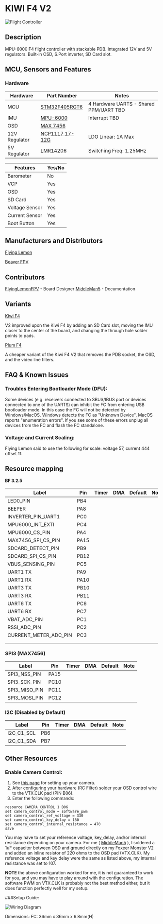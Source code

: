 # KIWI F4 V2

![Flight Controller](http://i.imgur.com/1XKRUdq.jpg)

## Description

MPU-6000 F4 flight controller with stackable PDB. Integrated 12V and 5V regulators. Built-in OSD, S.Port inverter, SD Card slot.

## MCU, Sensors and Features

### Hardware

| Hardware      | Part Number                                                                                  | Notes                                  |
| ------------- | -------------------------------------------------------------------------------------------- | -------------------------------------- |
| MCU           | [STM32F405RGT6](http://www.mouser.com/ds/2/389/DM00037051-492832.pdf)                        | 4 Hardware UARTS - Shared PPM/UART TBD |
| IMU           | [MPU-6000](https://store.invensense.com/datasheets/invensense/MPU-6050_DataSheet_V3%204.pdf) | Interrupt TBD                          |
| OSD           | [MAX 7456](https://datasheets.maximintegrated.com/en/ds/MAX7456.pdf)                         |                                        |
| 12V Regulator | [NCP1117 17-12G](https://www.onsemi.com/pub/Collateral/NCP1117-D.PDF)                        | LDO Linear: 1A Max                     |
| 5V Regulator  | [LMR14206](http://www.ti.com/lit/ds/symlink/lmr14206.pdf)                                    | Switching Freq: 1.25MHz                |

| Features       | Yes/No |
| -------------- | ------ |
| Barometer      | No     |
| VCP            | Yes    |
| OSD            | Yes    |
| SD Card        | Yes    |
| Voltage Sensor | Yes    |
| Current Sensor | Yes    |
| Boot Button    | Yes    |

## Manufacturers and Distributors

[Flying Lemon](https://flyinglemon.eu/flight-controllers/39-kiwif4-flight-controller.html)

[Beaver FPV](https://beaverfpv.com/collections/new-arrivals/products/kiwi-f4-flight-controller-kiwi-pdb)

## Contributors

[FlyingLemonFPV](https://github.com/flyinglemonfpv) - Board Designer
[MiddleMan5](https://github.com/MiddleMan5) - Documentation

## Variants

[Kiwi F4](KIWIF4)

V2 improved upon the Kiwi F4 by adding an SD Card slot, moving the IMU closer to the center of the board, and changing the through hole solder points to pads.

[Plum F4](Board---PLUMF4)

A cheaper variant of the Kiwi F4 V2 that removes the PDB socket, the OSD, and the video line filters.

## FAQ & Known Issues

### Troubles Entering Bootloader Mode (DFU):

Some devices (e.g. receivers connected to SBUS/IBUS port or devices connected to one of the UARTS) can inhibit the FC from entering USB bootloader mode. In this case the FC will not be detected by Windows/MacOS. Windows detects the FC as "Unknown Device", MacOS reports "enumeration errors". If you see some of these errors unplug all devices from the FC and flash the FC standalone.

### Voltage and Current Scaling:

Flying Lemon said to use the following for scale:
voltage 57, current 444 offset 11.

## Resource mapping

**BF 3.2.5**

| Label                 | Pin  | Timer | DMA | Default | Note |
| --------------------- | ---- | ----- | --- | ------- | ---- |
| LED0_PIN              | PB4  |       |     |         |      |
| BEEPER                | PA8  |       |     |         |      |
| INVERTER_PIN_UART1    | PC0  |       |     |         |      |
| MPU6000_INT_EXTI      | PC4  |       |     |         |      |
| MPU6000_CS_PIN        | PA4  |       |     |         |      |
| MAX7456_SPI_CS_PIN    | PA15 |       |     |         |      |
| SDCARD_DETECT_PIN     | PB9  |       |     |         |      |
| SDCARD_SPI_CS_PIN     | PB12 |       |     |         |      |
| VBUS_SENSING_PIN      | PC5  |       |     |         |      |
| UART1 TX              | PA9  |       |     |         |      |
| UART1 RX              | PA10 |       |     |         |      |
| UART3 TX              | PB10 |       |     |         |      |
| UART3 RX              | PB11 |       |     |         |      |
| UART6 TX              | PC6  |       |     |         |      |
| UART6 RX              | PC7  |       |     |         |      |
| VBAT_ADC_PIN          | PC1  |       |     |         |      |
| RSSI_ADC_PIN          | PC2  |       |     |         |      |
| CURRENT_METER_ADC_PIN | PC3  |       |     |         |      |
|                       |      |       |     |         |      |
|                       |      |       |     |         |      |

### SPI3 (MAX7456)

| Label         | Pin  | Timer | DMA | Default | Note |
| ------------- | ---- | ----- | --- | ------- | ---- |
| SPI3_NSS_PIN  | PA15 |       |     |         |      |
| SPI3_SCK_PIN  | PC10 |       |     |         |      |
| SPI3_MISO_PIN | PC11 |       |     |         |      |
| SPI3_MOSI_PIN | PC12 |       |     |         |      |

### I2C (Disabled by Default)

| Label      | Pin | Timer | DMA | Default | Note |
| ---------- | --- | ----- | --- | ------- | ---- |
| I2C_C1_SCL | PB6 |       |     |         |      |
| I2C_C1_SDA | PB7 |       |     |         |      |

## Other Resources

### Enable Camera Control:

1. See [this page](<FPV-Camera-Control-(Joystick-Emulation)>) for setting up your camera.
2. After configuring your hardware (RC Filter) solder your OSD control wire to the VTX.CLK pad (PIN B06).
3. Enter the following commands:

```
resource CAMERA_CONTROL 1 B06
set camera_control_mode = software_pwm
set camera_control_ref_voltage = 330
set camera_control_key_delay = 180
set camera_control_internal_resistance = 470
save
```

You may have to set your reference voltage, key_delay, and/or internal resistance depending on your camera.
For me ( [MiddleMan5](https://github.com/MiddleMan5) ), I soldered a 1uF capacitor between OSD and ground directly on my Foxeer Monster V2 and added an inline resistor of 220 ohms to the OSD pad (VTX.CLK). My reference voltage and key delay were the same as listed above, my internal resistance was set to 107.

**NOTE** the above configuration worked for me, it is not guaranteed to work for you, and you may have to play around with the configuration. The software PWM on VTX.CLK is probably not the best method either, but it does function perfectly well for my setup.

###Setup Guide:

![Wiring Diagram](https://i.imgur.com/WmDlIHV.jpg)

Dimensions:
FC: 36mm x 36mm x 6.8mm(H)
